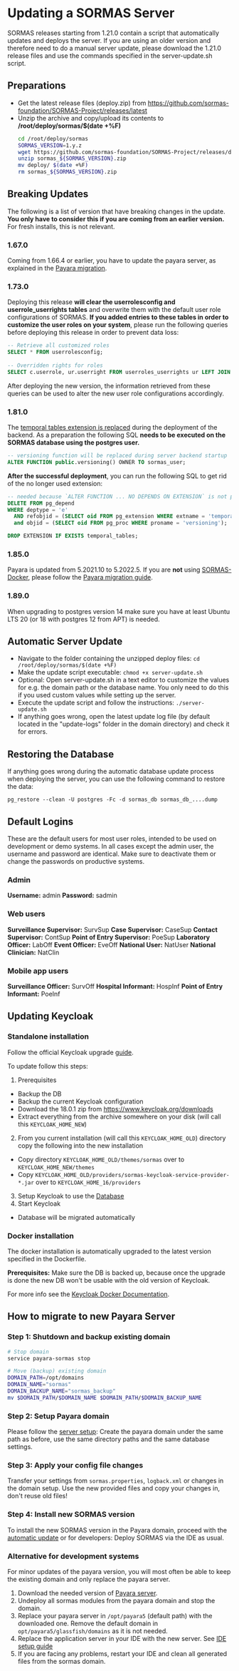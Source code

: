 # Updating a SORMAS Server

SORMAS releases starting from 1.21.0 contain a script that automatically updates and deploys the server. If you are using an older version and therefore need to do a manual server update, please download the 1.21.0 release files and use the commands specified in the server-update.sh script.

## Preparations
* Get the latest release files (deploy.zip) from <https://github.com/sormas-foundation/SORMAS-Project/releases/latest>
* Unzip the archive and copy/upload its contents to **/root/deploy/sormas/$(date +%F)**
    ```bash
    cd /root/deploy/sormas
    SORMAS_VERSION=1.y.z
    wget https://github.com/sormas-foundation/SORMAS-Project/releases/download/v${SORMAS_VERSION}/sormas_${SORMAS_VERSION}.zip
    unzip sormas_${SORMAS_VERSION}.zip
    mv deploy/ $(date +%F)
    rm sormas_${SORMAS_VERSION}.zip
    ```

## Breaking Updates
The following is a list of version that have breaking changes in the update. **You only have to consider this if you are coming from an earlier version.** For fresh installs, this is not relevant.

### 1.67.0
Coming from 1.66.4 or earlier, you have to update the payara server, as explained in the [Payara migration](SERVER_UPDATE.md#how-to-migrate-to-new-payara-server).

### 1.73.0
Deploying this release **will clear the userrolesconfig and userrole_userrights tables** and overwrite them with the default user role configurations of SORMAS. **If you added entries to these tables in order to customize the user roles on your system**, please run the following queries before deploying this release in order to prevent data loss:

```SQL
-- Retrieve all customized roles
SELECT * FROM userrolesconfig;
 
-- Overridden rights for roles
SELECT c.userrole, ur.userright FROM userroles_userrights ur LEFT JOIN userrolesconfig c (ON c.id = ur.userrole_id);
```

After deploying the new version, the information retrieved from these queries can be used to alter the new user role configurations accordingly.

### 1.81.0
The [temporal tables extension is replaced](https://github.com/sormas-foundation/SORMAS-Project/issues/10260) during the deployment of the backend. As a preparation the following SQL **needs to be executed on the SORMAS database using the postgres user.**

```SQL
-- versioning function will be replaced during server backend startup
ALTER FUNCTION public.versioning() OWNER TO sormas_user;
```

**After the successful deployment**, you can run the following SQL to get rid of the no longer used extension:

```SQL
-- needed because `ALTER FUNCTION ... NO DEPENDS ON EXTENSION` is not possible in Postgres 10 and below
DELETE FROM pg_depend
WHERE deptype = 'e'
  AND refobjid = (SELECT oid FROM pg_extension WHERE extname = 'temporal_tables')
  and objid = (SELECT oid FROM pg_proc WHERE proname = 'versioning');

DROP EXTENSION IF EXISTS temporal_tables;
```

### 1.85.0
Payara is updated from 5.2021.10 to 5.2022.5.
If you are **not** using [SORMAS-Docker](https://github.com/SORMAS-Foundation/SORMAS-Docker), please follow the [Payara migration guide](SERVER_UPDATE.md#how-to-migrate-to-new-payara-server).

### 1.89.0
When upgrading to postgres version 14 make sure you have at least Ubuntu LTS 20 (or 18 with postgres 12 from APT) is needed.

## Automatic Server Update
* Navigate to the  folder containing the unzipped deploy files:
  ``cd /root/deploy/sormas/$(date +%F)``
* Make the update script executable:
  ``chmod +x server-update.sh``
* Optional: Open server-update.sh in a text editor to customize the values for e.g. the domain path or the database name. You only need to do this if you used custom values while setting up the server.
* Execute the update script and follow the instructions:
  ``./server-update.sh``
* If anything goes wrong, open the latest update log file (by default located in the "update-logs" folder in the domain directory) and check it for errors.

## Restoring the Database
If anything goes wrong during the automatic database update process when deploying the server, you can use the following command to restore the data:

``pg_restore --clean -U postgres -Fc -d sormas_db sormas_db_....dump``

## Default Logins
These are the default users for most user roles, intended to be used on development or demo systems. In all cases except the admin user, the username and password are identical. Make sure to deactivate them or change the passwords on productive systems.

### Admin
**Username:** admin
**Password:** sadmin

### Web users
**Surveillance Supervisor:** SurvSup
**Case Supervisor:** CaseSup
**Contact Supervisor:** ContSup
**Point of Entry Supervisor:** PoeSup
**Laboratory Officer:** LabOff
**Event Officer:** EveOff
**National User:** NatUser
**National Clinician:** NatClin

### Mobile app users
**Surveillance Officer:** SurvOff
**Hospital Informant:** HospInf
**Point of Entry Informant:** PoeInf

## Updating Keycloak

### Standalone installation

Follow the official Keycloak upgrade [guide](https://www.keycloak.org/docs/latest/upgrading/).

To update follow this steps:

1. Prerequisites
* Backup the DB
* Backup the current Keycloak configuration
* Download the 18.0.1 zip from <https://www.keycloak.org/downloads>
* Extract everything from the archive somewhere on your disk (will call this `KEYCLOAK_HOME_NEW`)

2. From you current installation (will call this `KEYCLOAK_HOME_OLD`) directory copy the following into the new installation
* Copy directory `KEYCLOAK_HOME_OLD/themes/sormas` over to `KEYCLOAK_HOME_NEW/themes`
* Copy `KEYCLOAK_HOME_OLD/providers/sormas-keycloak-service-provider-*.jar` over to `KEYCLOAK_HOME_16/providers`

3. Setup Keycloak to use the [Database](https://www.keycloak.org/server/db)
4. Start Keycloak
* Database will be migrated automatically


### Docker installation

The docker installation is automatically upgraded to the latest version specified in the Dockerfile.

**Prerequisites:** Make sure the DB is backed up, because once the upgrade is done the new DB won't be usable with the old version of Keycloak.

For more info see the [Keycloak Docker Documentation](https://github.com/sormas-foundation/SORMAS-Docker/blob/development/keycloak/README.md).

## How to migrate to new Payara Server

### Step 1: Shutdown and backup existing domain
```bash
# Stop domain
service payara-sormas stop

# Move (backup) existing domain
DOMAIN_PATH=/opt/domains
DOMAIN_NAME="sormas"
DOMAIN_BACKUP_NAME="sormas_backup"
mv $DOMAIN_PATH/$DOMAIN_NAME $DOMAIN_PATH/$DOMAIN_BACKUP_NAME
```

### Step 2: Setup Payara domain
Please follow the [server setup](SERVER_SETUP.md#sormas-server): Create the payara domain under the same path as before, use the same directory paths and the same database settings.

### Step 3: Apply your config file changes
Transfer your settings from `sormas.properties`, `logback.xml` or changes in the domain setup. Use the new provided files and copy your changes in, don't reuse old files!

### Step 4: Install new SORMAS version
To install the new SORMAS version in the Payara domain, proceed with the [automatic update](SERVER_UPDATE.md#automatic-server-update) or for developers: Deploy SORMAS via the IDE as usual.

### Alternative for development systems
For minor updates of the payara version, you will most often be able to keep the existing domain and only replace the payara server.

1. Download the needed version of [Payara server](https://www.payara.fish/downloads/payara-platform-community-edition/).
2. Undeploy all sormas modules from the payara domain and stop the domain.
3. Replace your payara server in ``/opt/payara5`` (default path) with the downloaded one. Remove the default domain in ``opt/payara5/glassfish/domains`` as it is not needed.
4. Replace the application server in your IDE with the new server. See [IDE setup guide](DEVELOPMENT_ENVIRONMENT.md#step-5-install-and-configure-your-ide)
5. If you are facing any problems, restart your IDE and clean all generated files from the sormas domain.
